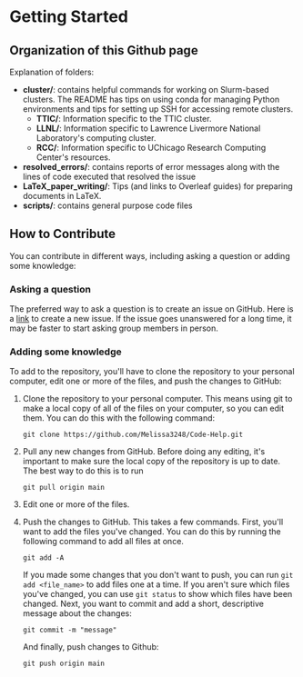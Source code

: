 # Getting Started
## Organization of this Github page 

Explanation of folders: 

- __cluster/__: contains helpful commands for working on Slurm-based clusters. The README has tips on using conda for managing Python environments and tips for setting up SSH for accessing remote clusters.
    - __TTIC/__: Information specific to the TTIC cluster.
    - __LLNL/__: Information specific to Lawrence Livermore National Laboratory's computing cluster.
    - __RCC/__: Information specific to UChicago Research Computing Center's resources.
- __resolved_errors/__: contains reports of error messages along with the lines of code executed that resolved the issue
- __LaTeX_paper_writing/__: Tips (and links to Overleaf guides) for preparing documents in LaTeX.
- __scripts/__: contains general purpose code files 

## How to Contribute
You can contribute in different ways, including asking a question or adding some knowledge:

### Asking a question

The preferred way to ask a question is to create an issue on GitHub. Here is a [link](https://github.com/Melissa3248/Code-Help/issues/new) to create a new issue. If the issue goes unanswered for a long time, it may be faster to start asking group members in person.

### Adding some knowledge

To add to the repository, you'll have to clone the repository to your personal computer, edit one or more of the files, and push the changes to GitHub:

1. Clone the repository to your personal computer. This means using git to make a local copy of all of the files on your computer, so you can edit them. You can do this with the following command: 
    ```
    git clone https://github.com/Melissa3248/Code-Help.git
    ```
2. Pull any new changes from GitHub. Before doing any editing, it's important to make sure the local copy of the repository is up to date. The best way to do this is to run
    ```
    git pull origin main
    ```
3. Edit one or more of the files. 
4. Push the changes to GitHub. This takes a few commands. First, you'll want to add the files you've changed. You can do this by running the following command to add all files at once. 
    ```
    git add -A
    ```
    If you made some changes that you don't want to push, you can run `git add <file_name>` to add files one at a time. If you aren't sure which files you've changed, you can use `git status` to show which files have been changed. 
    Next, you want to commit and add a short, descriptive message about the changes:

    ```
    git commit -m "message"
    ```

    And finally, push changes to Github:
    ```
    git push origin main
    ```